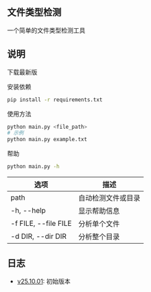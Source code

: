 ## 文件类型检测

一个简单的文件类型检测工具

## 说明

下载最新版

安装依赖

```bash
pip install -r requirements.txt
```

使用方法

```bash
python main.py <file_path>
# 示例
python main.py example.txt
```

帮助

```bash
python main.py -h
```

| 选项 | 描述 |
| --- | --- |
| path | 自动检测文件或目录 |
| -h, --help | 显示帮助信息 |
| -f FILE, --file FILE | 分析单个文件 |
| -d DIR, --dir DIR | 分析整个目录 |

## 日志

- [v25.10.01][v25.10.01]: 初始版本

[v25.10.01]: https://github.com/God-2077/python-code/tree/main/file_type_check/v25.10.01